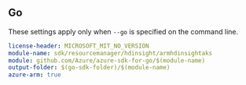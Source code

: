 ## Go

These settings apply only when `--go` is specified on the command line.

``` yaml $(go) && $(track2)
license-header: MICROSOFT_MIT_NO_VERSION
module-name: sdk/resourcemanager/hdinsight/armhdinsightaks
module: github.com/Azure/azure-sdk-for-go/$(module-name)
output-folder: $(go-sdk-folder)/$(module-name)
azure-arm: true
```
